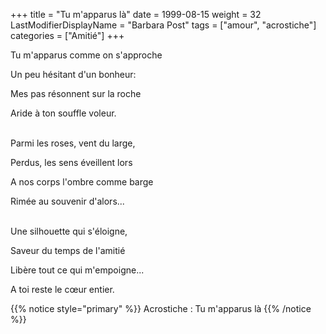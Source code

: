 +++
title = "Tu m'apparus là"
date = 1999-08-15
weight = 32
LastModifierDisplayName = "Barbara Post"
tags = ["amour", "acrostiche"]
categories = ["Amitié"]
+++

Tu m'apparus comme on s'approche

Un peu hésitant d'un bonheur:

Mes pas résonnent sur la roche

Aride à ton souffle voleur.

 \
Parmi les roses, vent du large,

Perdus, les sens éveillent lors

A nos corps l'ombre comme barge

Rimée au souvenir d'alors...

 \
Une silhouette qui s'éloigne,

Saveur du temps de l'amitié

Libère tout ce qui m'empoigne...

A toi reste le cœur entier.

{{% notice style="primary" %}}
Acrostiche : Tu m'apparus là
{{% /notice %}}
